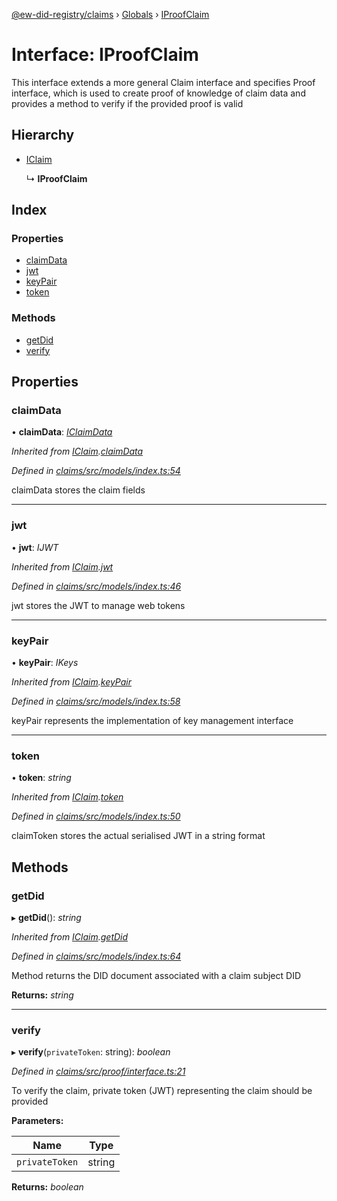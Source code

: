 [@ew-did-registry/claims](../README.md) › [Globals](../globals.md) › [IProofClaim](iproofclaim.md)

# Interface: IProofClaim

This interface extends a more general Claim interface
and specifies Proof interface, which is used to create
proof of knowledge of claim data and provides a method
to verify if the provided proof is valid

## Hierarchy

* [IClaim](iclaim.md)

  ↳ **IProofClaim**

## Index

### Properties

* [claimData](iproofclaim.md#claimdata)
* [jwt](iproofclaim.md#jwt)
* [keyPair](iproofclaim.md#keypair)
* [token](iproofclaim.md#token)

### Methods

* [getDid](iproofclaim.md#getdid)
* [verify](iproofclaim.md#verify)

## Properties

###  claimData

• **claimData**: *[IClaimData](iclaimdata.md)*

*Inherited from [IClaim](iclaim.md).[claimData](iclaim.md#claimdata)*

*Defined in [claims/src/models/index.ts:54](https://github.com/energywebfoundation/ew-did-registry/blob/a4f69d5/packages/claims/src/models/index.ts#L54)*

claimData stores the claim fields

___

###  jwt

• **jwt**: *IJWT*

*Inherited from [IClaim](iclaim.md).[jwt](iclaim.md#jwt)*

*Defined in [claims/src/models/index.ts:46](https://github.com/energywebfoundation/ew-did-registry/blob/a4f69d5/packages/claims/src/models/index.ts#L46)*

jwt stores the JWT to manage web tokens

___

###  keyPair

• **keyPair**: *IKeys*

*Inherited from [IClaim](iclaim.md).[keyPair](iclaim.md#keypair)*

*Defined in [claims/src/models/index.ts:58](https://github.com/energywebfoundation/ew-did-registry/blob/a4f69d5/packages/claims/src/models/index.ts#L58)*

keyPair represents the implementation of key management interface

___

###  token

• **token**: *string*

*Inherited from [IClaim](iclaim.md).[token](iclaim.md#token)*

*Defined in [claims/src/models/index.ts:50](https://github.com/energywebfoundation/ew-did-registry/blob/a4f69d5/packages/claims/src/models/index.ts#L50)*

claimToken stores the actual serialised JWT in a string format

## Methods

###  getDid

▸ **getDid**(): *string*

*Inherited from [IClaim](iclaim.md).[getDid](iclaim.md#getdid)*

*Defined in [claims/src/models/index.ts:64](https://github.com/energywebfoundation/ew-did-registry/blob/a4f69d5/packages/claims/src/models/index.ts#L64)*

Method returns the DID document associated with a claim subject DID

**Returns:** *string*

___

###  verify

▸ **verify**(`privateToken`: string): *boolean*

*Defined in [claims/src/proof/interface.ts:21](https://github.com/energywebfoundation/ew-did-registry/blob/a4f69d5/packages/claims/src/proof/interface.ts#L21)*

To verify the claim, private token (JWT) representing the claim should be provided

**Parameters:**

Name | Type |
------ | ------ |
`privateToken` | string |

**Returns:** *boolean*
